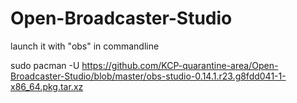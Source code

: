 # Open-Broadcaster-Studio

launch it with "obs" in commandline

sudo pacman -U https://github.com/KCP-quarantine-area/Open-Broadcaster-Studio/blob/master/obs-studio-0.14.1.r23.g8fdd041-1-x86_64.pkg.tar.xz
